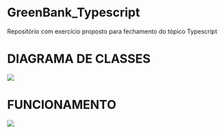 # GreenBank_Typescript
Repositório com exercício proposto para fechamento do tópico Typescript


# DIAGRAMA DE CLASSES

<a href="#"><img  src="/Mídias/diagrama.jpeg"/></a>

# FUNCIONAMENTO 

<a href="#"><img  src="/GIF.gif" /></a>
